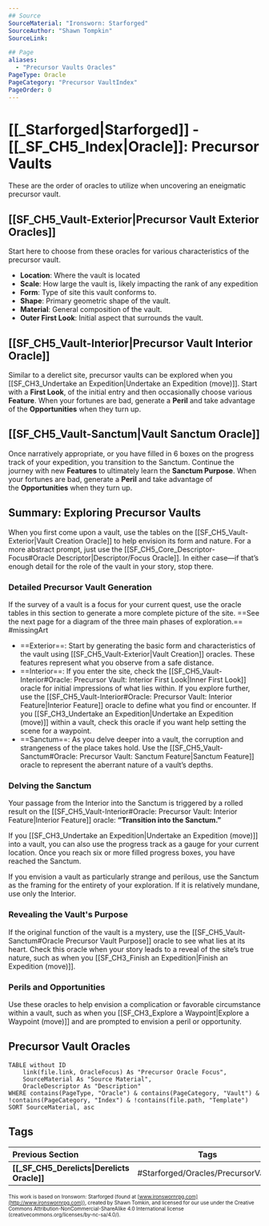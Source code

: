 ```yaml
---
## Source
SourceMaterial: "Ironsworn: Starforged"
SourceAuthor: "Shawn Tompkin"
SourceLink: 

## Page
aliases:
  - "Precursor Vaults Oracles"
PageType: Oracle
PageCategory: "Precursor VaultIndex"
PageOrder: 0
---
```

# [[_Starforged|Starforged]] - [[_SF_CH5_Index|Oracle]]: Precursor Vaults
These are the order of oracles to utilize when uncovering an eneigmatic precursor vault.

## [[SF_CH5_Vault-Exterior|Precursor Vault Exterior Oracles]]
Start here to choose from these oracles for various characteristics of the precursor vault.
- **Location**: Where the vault is located
- **Scale**: How large the vault is, likely impacting the rank of any expedition
- **Form**: Type of site this vault conforms to.
- **Shape**: Primary geometric shape of the vault.
- **Material**: General composition of the vault.
- **Outer First Look**: Initial aspect that surrounds the vault.

## [[SF_CH5_Vault-Interior|Precursor Vault Interior Oracle]]
Similar to a derelict site, precursor vaults can be explored when you [[SF_CH3_Undertake an Expedition|Undertake an Expedition (move)]]. Start with a **First Look**, of the initial entry and then occasionally choose various **Feature**. When your fortunes are bad, generate a **Peril** and take advantage of the **Opportunities** when they turn up.

## [[SF_CH5_Vault-Sanctum|Vault Sanctum Oracle]]
Once narratively appropriate, or you have filled in 6 boxes on the progress track of your expedition, you transition to the Sanctum. Continue the journey with new **Features** to ultimately learn the **Sanctum Purpose**. When your fortunes are bad, generate a **Peril** and take advantage of the **Opportunities** when they turn up.

## Summary: Exploring Precursor Vaults
When you first come upon a vault, use the tables on the [[SF_CH5_Vault-Exterior|Vault Creation Oracle]] to help envision its form and nature. For a more abstract prompt, just use the [[SF_CH5_Core_Descriptor-Focus#Oracle Descriptor|Descriptor/Focus Oracle]]. In either case—if that’s enough detail for the role of the vault in your story, stop there. 

### Detailed Precursor Vault Generation
If the survey of a vault is a focus for your current quest, use the oracle tables in this section to generate a more complete picture of the site. ==See the next page for a diagram of the three main phases of exploration.== #missingArt 
 - ==Exterior==: Start by generating the basic form and characteristics of the vault using [[SF_CH5_Vault-Exterior|Vault Creation]] oracles. These features represent what you observe from a safe distance. 
 - ==Interior==: If you enter the site, check the [[SF_CH5_Vault-Interior#Oracle: Precursor Vault: Interior First Look|Inner First Look]] oracle for initial impressions of what lies within. If you explore further, use the [[SF_CH5_Vault-Interior#Oracle: Precursor Vault: Interior Feature|Interior Feature]] oracle to define what you find or encounter. If you [[SF_CH3_Undertake an Expedition|Undertake an Expedition (move)]] within a vault, check this oracle if you want help setting the scene for a waypoint. 
 - ==Sanctum==: As you delve deeper into a vault, the corruption and strangeness of the place takes hold. Use the [[SF_CH5_Vault-Sanctum#Oracle: Precursor Vault: Sanctum Feature|Sanctum Feature]] oracle to represent the aberrant nature of a vault’s depths. 

### Delving the Sanctum
Your passage from the Interior into the Sanctum is triggered by a rolled result on the [[SF_CH5_Vault-Interior#Oracle: Precursor Vault: Interior Feature|Interior Feature]] oracle: **“Transition into the Sanctum.”**

If you [[SF_CH3_Undertake an Expedition|Undertake an Expedition (move)]] into a vault, you can also use the progress track as a gauge for your current location. Once you reach six or more filled progress boxes, you have reached the Sanctum.

If you envision a vault as particularly strange and perilous, use the Sanctum as the framing for the entirety of your exploration. If it is relatively mundane, use only the Interior.

### Revealing the Vault's Purpose
If the original function of the vault is a mystery, use the [[SF_CH5_Vault-Sanctum#Oracle Precursor Vault Purpose]] oracle to see what lies at its heart. Check this oracle when your story leads to a reveal of the site’s true nature, such as when you [[SF_CH3_Finish an Expedition|Finish an Expedition (move)]].

### Perils and Opportunities
Use these oracles to help envision a complication or favorable circumstance within a vault, such as when you [[SF_CH3_Explore a Waypoint|Explore a Waypoint (move)]] and are prompted to envision a peril or opportunity.

## Precursor Vault Oracles

```dataview
TABLE without ID
	link(file.link, OracleFocus) As "Precursor Oracle Focus",
	SourceMaterial As "Source Material",
	OracleDescriptor As "Description"
WHERE contains(PageType, "Oracle") & contains(PageCategory, "Vault") & !contains(PageCategory, "Index") & !contains(file.path, "Template")
SORT SourceMaterial, asc
```

## Tags
| Previous Section | Tags | Next Section | 
| :--- | :---: | ---: |
| **[[_SF_CH5_Derelicts\|Derelicts Oracle]]** | #Starforged/Oracles/PrecursorVaults | **[[_SF_CH5_LocationThemes\|Location Themes Oracle]]** |

<font size=-2>This work is based on Ironsworn: Starforged (found at [www.ironswornrpg.com](http://www.ironswornrpg.com)), created by Shawn Tomkin, and licensed for our use under the Creative Commons Attribution-NonCommercial-ShareAlike 4.0 International license  (creativecommons.org/licenses/by-nc-sa/4.0/).</font>
